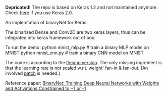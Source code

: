 **Depricated!**  The repo is based on Keras 1.2 and not maintained anymore.
Check [here](https://github.com/DingKe/nn_playground/tree/master/binarynet) if you use Keras 2.0.

An implemtation of binaryNet for Keras.

The binarized Dense and Conv2D are two keras layers, thus can be integrated into keras framework out of box.

To run the demo:
python mnist_mlp.py # train a binary MLP model on MNIST
python mnist_cnn.py # train a binary CNN model on MNIST

The code is according to the [theano version](https://github.com/MatthieuCourbariaux/BinaryNet).
The only missing ingredient is that the learning rate is not scaled w.r.t. weight' fan-in & fan-out. 
(An involved [patch](https://github.com/fchollet/keras/pull/3004) is needed.)

Reference paper: [BinaryNet: Training Deep Neural Networks with Weights and Activations Constrained to +1 or -1](http://arxiv.org/abs/1602.02830)
